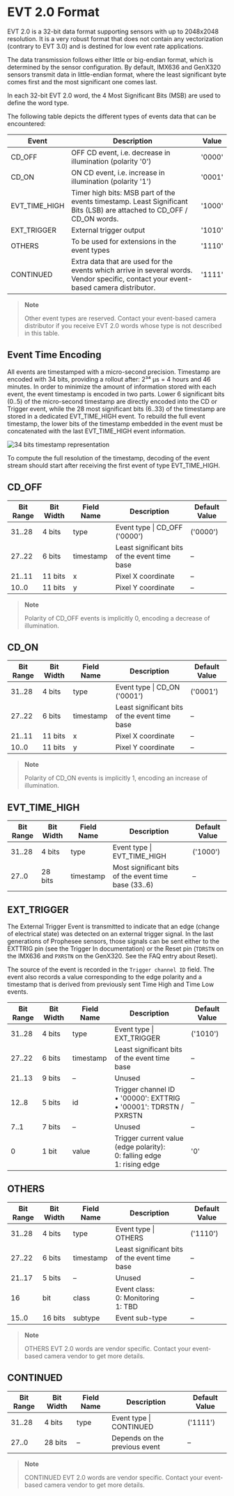 # EVT 2.0 Format

EVT 2.0 is a 32-bit data format supporting sensors with up to 2048x2048 resolution.
It is a very robust format that does not contain any vectorization (contrary to EVT 3.0)
and is destined for low event rate applications.

The data transmission follows either little or big-endian format,
which is determined by the sensor configuration.
By default, IMX636 and GenX320
sensors transmit data in little-endian format, where the least significant byte comes first and the most significant one comes last.

In each 32-bit EVT 2.0 word, the 4 Most Significant Bits (MSB) are used to define the word type.

The following table depicts the different types of events data that can be encountered:

| Event | Description | Value |
|-------|-------------|-------|
| CD_OFF | OFF CD event, i.e. decrease in illumination (polarity '0') | '0000' |
| CD_ON | ON CD event, i.e. increase in illumination (polarity '1') | '0001' |
| EVT_TIME_HIGH | Timer high bits: MSB part of the events timestamp. Least Significant Bits (LSB) are attached to CD_OFF / CD_ON words. | '1000' |
| EXT_TRIGGER | External trigger output | '1010' |
| OTHERS | To be used for extensions in the event types | '1110' |
| CONTINUED | Extra data that are used for the events which arrive in several words. Vendor specific, contact your event-based camera distributor. | '1111' |

> **Note**
> 
> Other event types are reserved. Contact your event-based camera distributor if you receive
> EVT 2.0 words whose type is not described in this table.

## Event Time Encoding

All events are timestamped with a micro-second precision. Timestamp are encoded with 34 bits, providing a rollout after:  2³⁴ μs = 4 hours and 46 minutes.
In order to minimize the amount of information stored with each event, the event timestamp is encoded in two parts. Lower 6 significant bits (0..5) of the micro-second timestamp are directly encoded into the CD or Trigger event, while the 28 most significant bits (6..33) of the timestamp are stored in a dedicated EVT_TIME_HIGH event. To rebuild the full event timestamp, the lower bits of the timestamp embedded in the event must be concatenated with the last EVT_TIME_HIGH event information.

![34 bits timestamp representation](./EVT%202.0%20Format%20—%20Metavision%20SDK%20Docs%205.1.1%20documentation_files/evt2_timestamp.jpg)

To compute the full resolution of the timestamp, decoding of the event stream should start after receiving the first event of type EVT_TIME_HIGH.

## CD_OFF

| Bit Range | Bit Width | Field Name | Description | Default Value |
|-----------|-----------|------------|-------------|---------------|
| 31..28 | 4 bits | type | Event type \| CD_OFF ('0000') | ('0000') |
| 27..22 | 6 bits | timestamp | Least significant bits of the event time base | – |
| 21..11 | 11 bits | x | Pixel X coordinate | – |
| 10..0 | 11 bits | y | Pixel Y coordinate | – |

> **Note**
> 
> Polarity of CD_OFF events is implicitly 0, encoding a decrease of illumination.

## CD_ON

| Bit Range | Bit Width | Field Name | Description | Default Value |
|-----------|-----------|------------|-------------|---------------|
| 31..28 | 4 bits | type | Event type \| CD_ON ('0001') | ('0001') |
| 27..22 | 6 bits | timestamp | Least significant bits of the event time base | – |
| 21..11 | 11 bits | x | Pixel X coordinate | – |
| 10..0 | 11 bits | y | Pixel Y coordinate | – |

> **Note**
> 
> Polarity of CD_ON events is implicitly 1, encoding an increase of illumination.

## EVT_TIME_HIGH

| Bit Range | Bit Width | Field Name | Description | Default Value |
|-----------|-----------|------------|-------------|---------------|
| 31..28 | 4 bits | type | Event type \| EVT_TIME_HIGH | ('1000') |
| 27..0 | 28 bits | timestamp | Most significant bits of the event time base (33..6) | – |

## EXT_TRIGGER

The External Trigger Event is transmitted to indicate that an edge (change of electrical state) was detected
on an external trigger signal. In the last generations of Prophesee sensors, those signals can be sent either to the
EXTTRIG pin (see the Trigger In documentation)
or the Reset pin (`TDRSTN` on the IMX636 and `PXRSTN` on the GenX320.
See the FAQ entry about Reset).

The source of the event is recorded in the `Trigger channel ID` field.
The event also records a value corresponding to the edge polarity
and a timestamp that is derived from previously sent Time High and Time Low events.

| Bit Range | Bit Width | Field Name | Description | Default Value |
|-----------|-----------|------------|-------------|---------------|
| 31..28 | 4 bits | type | Event type \| EXT_TRIGGER | ('1010') |
| 27..22 | 6 bits | timestamp | Least significant bits of the event time base | – |
| 21..13 | 9 bits | – | Unused | – |
| 12..8 | 5 bits | id | Trigger channel ID<br>• '00000': EXTTRIG<br>• '00001': TDRSTN / PXRSTN | – |
| 7..1 | 7 bits | – | Unused | – |
| 0 | 1 bit | value | Trigger current value (edge polarity):<br>0: falling edge<br>1: rising edge | '0' |

## OTHERS

| Bit Range | Bit Width | Field Name | Description | Default Value |
|-----------|-----------|------------|-------------|---------------|
| 31..28 | 4 bits | type | Event type \| OTHERS | ('1110') |
| 27..22 | 6 bits | timestamp | Least significant bits of the event time base | – |
| 21..17 | 5 bits | – | Unused | – |
| 16 | bit | class | Event class:<br>0: Monitoring<br>1: TBD | – |
| 15..0 | 16 bits | subtype | Event sub-type | – |

> **Note**
> 
> OTHERS EVT 2.0 words are vendor specific. Contact your event-based camera vendor to get more
> details.

## CONTINUED

| Bit Range | Bit Width | Field Name | Description | Default Value |
|-----------|-----------|------------|-------------|---------------|
| 31..28 | 4 bits | type | Event type \| CONTINUED | ('1111') |
| 27..0 | 28 bits | – | Depends on the previous event | – |

> **Note**
> 
> CONTINUED EVT 2.0 words are vendor specific. Contact your event-based camera vendor to get
> more details.
